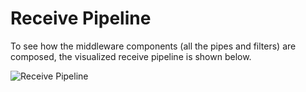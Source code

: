 # Receive Pipeline

To see how the middleware components (all the pipes and filters) are composed, the visualized receive pipeline is shown below.

![Receive Pipeline](/ReceivePipeline.png)
